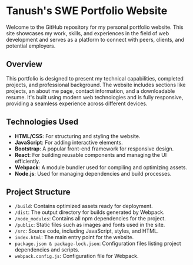# Tanush's SWE Portfolio Website

Welcome to the GitHub repository for my personal portfolio website. This site showcases my work, skills, and experiences in the field of web development and serves as a platform to connect with peers, clients, and potential employers.

## Overview

This portfolio is designed to present my technical capabilities, completed projects, and professional background. The website includes sections like projects, an about me page, contact information, and a downloadable resume. It's built using modern web technologies and is fully responsive, providing a seamless experience across different devices.

## Technologies Used

- **HTML/CSS**: For structuring and styling the website.
- **JavaScript**: For adding interactive elements.
- **Bootstrap**: A popular front-end framework for responsive design.
- **React**: For building reusable components and managing the UI efficiently.
- **Webpack**: A module bundler used for compiling and optimizing assets.
- **Node.js**: Used for managing dependencies and build processes.

## Project Structure

- `/build`: Contains optimized assets ready for deployment.
- `/dist`: The output directory for builds generated by Webpack.
- `/node_modules`: Contains all npm dependencies for the project.
- `/public`: Static files such as images and fonts used in the site.
- `/src`: Source code, including JavaScript, styles, and HTML.
- `index.html`: The main entry point for the website.
- `package.json & package-lock.json`: Configuration files listing project dependencies and scripts.
- `webpack.config.js`: Configuration file for Webpack.


